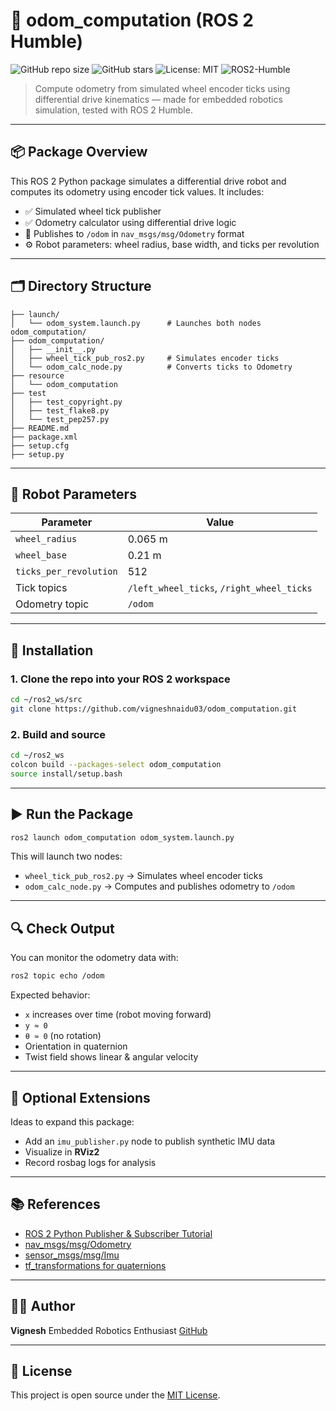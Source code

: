 
# 🧭 odom_computation (ROS 2 Humble)

![GitHub repo size](https://img.shields.io/github/repo-size/vigneshnaidu03/odom_computation)
![GitHub stars](https://img.shields.io/github/stars/vigneshnaidu03/odom_computation?style=social)
![License: MIT](https://img.shields.io/badge/License-MIT-yellow.svg)
![ROS2-Humble](https://img.shields.io/badge/ROS2-Humble-blue)

> Compute odometry from simulated wheel encoder ticks using differential drive kinematics — made for embedded robotics simulation, tested with ROS 2 Humble.

---

## 📦 Package Overview

This ROS 2 Python package simulates a differential drive robot and computes its odometry using encoder tick values. It includes:

- ✅ Simulated wheel tick publisher  
- ✅ Odometry calculator using differential drive logic  
- 🔄 Publishes to `/odom` in `nav_msgs/msg/Odometry` format  
- ⚙ Robot parameters: wheel radius, base width, and ticks per revolution  

---

## 🗂 Directory Structure

```
├── launch/
│   └── odom_system.launch.py      # Launches both nodes
odom_computation/
├── odom_computation/
│   ├── __init__.py
│   ├── wheel_tick_pub_ros2.py     # Simulates encoder ticks
│   └── odom_calc_node.py          # Converts ticks to Odometry
├── resource
│   └── odom_computation
├── test
│   ├── test_copyright.py
│   ├── test_flake8.py    
│   └── test_pep257.py
├── README.md
├── package.xml
├── setup.cfg
├── setup.py

```

---

## 🧠 Robot Parameters

| Parameter               | Value                                      |
|------------------------|--------------------------------------------|
| `wheel_radius`         | 0.065 m                                    |
| `wheel_base`           | 0.21 m                                     |
| `ticks_per_revolution` | 512                                        |
| Tick topics            | `/left_wheel_ticks`, `/right_wheel_ticks` |
| Odometry topic         | `/odom`                                    |

---

## 🚀 Installation

### 1. Clone the repo into your ROS 2 workspace

```bash
cd ~/ros2_ws/src
git clone https://github.com/vigneshnaidu03/odom_computation.git
```

### 2. Build and source

```bash
cd ~/ros2_ws
colcon build --packages-select odom_computation
source install/setup.bash
```

---

## ▶ Run the Package

```bash
ros2 launch odom_computation odom_system.launch.py
```

This will launch two nodes:

- `wheel_tick_pub_ros2.py` → Simulates wheel encoder ticks  
- `odom_calc_node.py` → Computes and publishes odometry to `/odom`

---

## 🔍 Check Output

You can monitor the odometry data with:

```bash
ros2 topic echo /odom
```

Expected behavior:

- `x` increases over time (robot moving forward)  
- `y ≈ 0`  
- `θ ≈ 0` (no rotation)  
- Orientation in quaternion  
- Twist field shows linear & angular velocity  

---

## 🧪 Optional Extensions

Ideas to expand this package:

- Add an `imu_publisher.py` node to publish synthetic IMU data  
- Visualize in **RViz2**  
- Record rosbag logs for analysis  

---

## 📚 References

- [ROS 2 Python Publisher & Subscriber Tutorial](https://docs.ros.org/en/foxy/Tutorials/Beginner-Client-Libraries/Writing-A-Simple-Py-Publisher-And-Subscriber.html)  
- [nav_msgs/msg/Odometry](https://docs.ros2.org/foxy/api/nav_msgs/msg/Odometry.html)  
- [sensor_msgs/msg/Imu](https://docs.ros2.org/foxy/api/sensor_msgs/msg/Imu.html)  
- [tf_transformations for quaternions](https://github.com/ros/geometry2)  

---

## 👨‍💻 Author

**Vignesh** 
Embedded Robotics Enthusiast 
[GitHub](https://github.com/vigneshnaidu03)

---

## 📝 License

This project is open source under the [MIT License](LICENSE).
